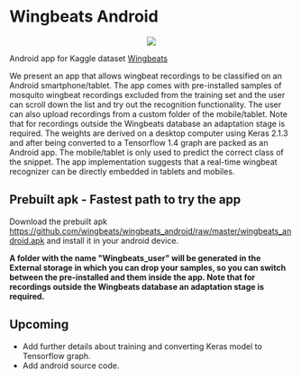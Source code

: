 # Wingbeats Android

<p align="center"> <img src="https://github.com/wingbeats/wingbeats_pi/blob/master/wingbeats.png"></p>

Android app for Kaggle dataset [Wingbeats](https://www.kaggle.com/potamitis/wingbeats) 

We present an app that allows wingbeat recordings to be classified on an Android smartphone/tablet. The app comes with pre-installed samples of mosquito wingbeat recordings excluded from the training set and the user can scroll down the list and try out the recognition functionality. The user can also upload recordings from a custom folder of the mobile/tablet. Note that for recordings outside the Wingbeats database an adaptation stage is required. The weights are derived on a desktop computer using Keras 2.1.3 and after being converted to a Tensorflow 1.4 graph are packed as an Android app. The mobile/tablet is only used to predict the correct class of the snippet. The app implementation suggests that a real-time wingbeat recognizer can be directly embedded in tablets and mobiles.

## Prebuilt apk - Fastest path to try the app
Download the prebuilt apk https://github.com/wingbeats/wingbeats_android/raw/master/wingbeats_android.apk and install it in your android device. 

**A folder with the name "Wingbeats_user" will be generated in the External storage in which you can drop your samples, so you can switch between the pre-installed and them inside the app. Note that for recordings outside the Wingbeats database an adaptation stage is required.**

## Upcoming
* Add further details about training and converting Keras model to Tensorflow graph.
* Add android source code.
